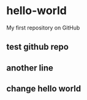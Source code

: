 # hello-world
My first repository on GitHub
## test github repo
## another line
## change hello world
